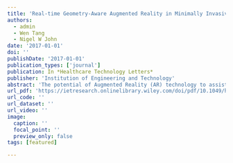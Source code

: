 ```yaml
---
title: 'Real-time Geometry-Aware Augmented Reality in Minimally Invasive Surgery'
authors:
  - admin
  - Wen Tang
  - Nigel W John
date: '2017-01-01'
doi: ''
publishDate: '2017-01-01'
publication_types: ['journal']
publication: In *Healthcare Technology Letters*
publisher: 'Institution of Engineering and Technology'
abstract: 'The potential of Augmented Reality (AR) technology to assist minimally invasive surgeries (MIS) lies in its computational performance and accuracy in dealing with challenging MIS scenes. Even with the latest hardware and software technologies, achieving both real-time and accurate augmented information overlay in MIS is still a formidable task. In this paper, we present a novel real-time AR framework for MIS that achieves interactive geometric aware augmented reality in endoscopic surgery with stereo views. Our framework tracks the movement of the endoscopic camera and simultaneously reconstructs a dense geometric mesh of the MIS scene. The movement of the camera is predicted by minimising the re-projection error to achieve a fast tracking performance, while the 3D mesh is incrementally built by a dense zero mean normalised cross correlation stereo matching method to improve the accuracy of the surface reconstruction. Our proposed system does not require any prior template or pre-operative scan and can infer the geometric information intra-operatively in real-time. With the geometric information available, our proposed AR framework is able to interactively add annotations, localisation of tumours and vessels, and measurement labelling with greater precision and accuracy compared with the state of the art approaches.'
url_pdf: 'https://ietresearch.onlinelibrary.wiley.com/doi/pdf/10.1049/htl.2017.0068'
url_code: ''
url_dataset: ''
url_video: ''
image:
  caption: ''
  focal_point: ''
  preview_only: false
tags: [featured]

---
```

